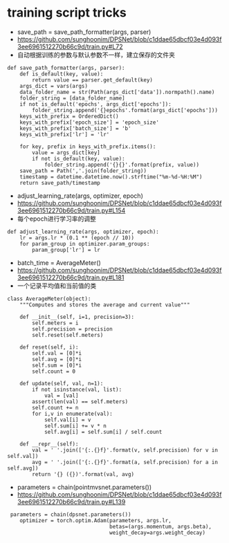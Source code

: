 # training script tricks
- save_path = save_path_formatter(args, parser)
- https://github.com/sunghoonim/DPSNet/blob/c1ddae65dbcf03e4d093f3ee6961512270b66c9d/train.py#L72
- 自动根据训练的参数与默认参数不一样，建立保存的文件夹
```
def save_path_formatter(args, parser):
    def is_default(key, value):
        return value == parser.get_default(key)
    args_dict = vars(args)
    data_folder_name = str(Path(args_dict['data']).normpath().name)
    folder_string = [data_folder_name]
    if not is_default('epochs', args_dict['epochs']):
        folder_string.append('{}epochs'.format(args_dict['epochs']))
    keys_with_prefix = OrderedDict()
    keys_with_prefix['epoch_size'] = 'epoch_size'
    keys_with_prefix['batch_size'] = 'b'
    keys_with_prefix['lr'] = 'lr'

    for key, prefix in keys_with_prefix.items():
        value = args_dict[key]
        if not is_default(key, value):
            folder_string.append('{}{}'.format(prefix, value))
    save_path = Path(','.join(folder_string))
    timestamp = datetime.datetime.now().strftime("%m-%d-%H:%M")
    return save_path/timestamp
```
- adjust_learning_rate(args, optimizer, epoch)
- https://github.com/sunghoonim/DPSNet/blob/c1ddae65dbcf03e4d093f3ee6961512270b66c9d/train.py#L154
- 每个epoch进行学习率的调整
```
def adjust_learning_rate(args, optimizer, epoch):
    lr = args.lr * (0.1 ** (epoch // 10))
    for param_group in optimizer.param_groups:
        param_group['lr'] = lr
```
- batch_time = AverageMeter()
- https://github.com/sunghoonim/DPSNet/blob/c1ddae65dbcf03e4d093f3ee6961512270b66c9d/train.py#L181
- 一个记录平均值和当前值的类
```
class AverageMeter(object):
    """Computes and stores the average and current value"""

    def __init__(self, i=1, precision=3):
        self.meters = i
        self.precision = precision
        self.reset(self.meters)

    def reset(self, i):
        self.val = [0]*i
        self.avg = [0]*i
        self.sum = [0]*i
        self.count = 0

    def update(self, val, n=1):
        if not isinstance(val, list):
            val = [val]
        assert(len(val) == self.meters)
        self.count += n
        for i,v in enumerate(val):
            self.val[i] = v
            self.sum[i] += v * n
            self.avg[i] = self.sum[i] / self.count

    def __repr__(self):
        val = ' '.join(['{:.{}f}'.format(v, self.precision) for v in self.val])
        avg = ' '.join(['{:.{}f}'.format(a, self.precision) for a in self.avg])
        return '{} ({})'.format(val, avg)
```
- parameters = chain(pointmvsnet.parameters())
- https://github.com/sunghoonim/DPSNet/blob/c1ddae65dbcf03e4d093f3ee6961512270b66c9d/train.py#L139
```
 parameters = chain(dpsnet.parameters())
    optimizer = torch.optim.Adam(parameters, args.lr,
                                 betas=(args.momentum, args.beta),
                                 weight_decay=args.weight_decay)
```